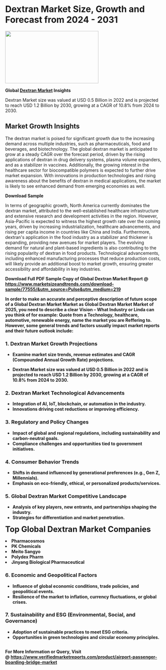<H1>Dextran Market Size, Growth and Forecast from 2024 - 2031</H1><img class="aligncenter size-medium wp-image-584254" src="https://thirdeyenews.in/wp-content/uploads/2024/09/Global-Market-Research-300x168.jpeg" alt="" width="300" height="168" /><p><strong>Global&nbsp;<a href="https://www.marketsizeandtrends.com/download-sample/77555/&amp;utm_source=Pulse&amp;utm_medium=219">Dextran Market</a> Insights</strong></p><p>Dextran Market size was valued at USD 0.5 Billion in 2022 and is projected to reach USD 1.2 Billion by 2030, growing at a CAGR of 10.8% from 2024 to 2030.</p><p><h2>Market Growth Insights</h2> <p>The dextran market is poised for significant growth due to the increasing demand across multiple industries, such as pharmaceuticals, food and beverages, and biotechnology. The global dextran market is anticipated to grow at a steady CAGR over the forecast period, driven by the rising applications of dextran in drug delivery systems, plasma volume expanders, and as a stabilizer in vaccines. Additionally, the growing interest in the healthcare sector for biocompatible polymers is expected to further drive market expansion. With innovations in production technologies and rising awareness about the benefits of dextran in medical applications, the market is likely to see enhanced demand from emerging economies as well.</p> <p><strong>Download Sample</strong></p> <p>In terms of geographic growth, North America currently dominates the dextran market, attributed to the well-established healthcare infrastructure and extensive research and development activities in the region. However, Asia-Pacific is expected to witness the highest growth rate over the coming years, driven by increasing industrialization, healthcare advancements, and rising per capita income in countries like China and India. Furthermore, dextran's application in the food industry as a stabilizer and thickener is expanding, providing new avenues for market players. The evolving demand for natural and plant-based ingredients is also contributing to the rising popularity of dextran in food products. Technological advancements, including enhanced manufacturing processes that reduce production costs, will likely provide an additional boost to market growth, ensuring greater accessibility and affordability in key industries. <p><strong></p><p><span class=""><strong>Download Full PDF Sample Copy of Global Dextran Market Report</strong> @ <a href="https://www.marketsizeandtrends.com/download-sample/77555/&amp;utm_source=Pulse&amp;utm_medium=219" target="_blank">https://www.marketsizeandtrends.com/download-sample/77555/&amp;utm_source=Pulse&amp;utm_medium=219</a></span></p><p>In order to make an accurate and perceptive description of future scope of a Global&nbsp;Dextran Market Market as Global&nbsp;Dextran Market Market of 2025, you need to describe a clear Vision &ndash; What Industry or Linda can you think of for example: Quote from a Technology, healthcare, automotive, renewable energy, name the market you are Reffering to. However, some general trends and factors usually impact market reports and their future outlook include:</p><h3>1.&nbsp;<strong>Dextran Market Growth Projections</strong></h3><ul><li>Examine market size trends, revenue estimates and CAGR (Compounded Annual Growth Rate) projections.</li><li><p>Dextran Market size was valued at USD 0.5 Billion in 2022 and is projected to reach USD 1.2 Billion by 2030, growing at a CAGR of 10.8% from 2024 to 2030.</p></li></ul><h3>2.&nbsp;<strong>Dextran Market Technological Advancements</strong></h3><ul><li>Integration of AI, IoT, blockchain, or automation in the industry.</li><li>Innovations driving cost reductions or improving efficiency.</li></ul><h3>3.&nbsp;<strong>Regulatory and Policy Changes</strong></h3><ul><li>Impact of global and regional regulations, including sustainability and carbon-neutral goals.</li><li>Compliance challenges and opportunities tied to government initiatives.</li></ul><h3>4.&nbsp;<strong>Consumer Behavior Trends</strong></h3><ul><li>Shifts in demand influenced by generational preferences (e.g., Gen Z, Millennials).</li><li>Emphasis on eco-friendly, ethical, or personalized products/services.</li></ul><h3>5.&nbsp;<strong>Global Dextran Market Competitive Landscape</strong></h3><ul><li>Analysis of key players, new entrants, and partnerships shaping the industry.</li><li>Strategies for differentiation and market penetration.</li></ul><p data-pm-slice="1 1 []"><span style="color: inherit; font-family: inherit; font-size: 25px;">Top Global Dextran Market Companies</span></p><div class="" data-test-id=""><p><li>Pharmacosmos</li><li> PK Chemicals</li><li> Meito Sangyo</li><li> Polydex Pharm</li><li> Jinyang Biological Pharmaceutical</li></p></div><h3>6.&nbsp;<strong>Economic and Geopolitical Factors</strong></h3><ul><li>Influence of global economic conditions, trade policies, and geopolitical events.</li><li>Resilience of the market to inflation, currency fluctuations, or global crises.</li></ul><h3>7.&nbsp;<strong>Sustainability and ESG (Environmental, Social, and Governance)</strong></h3><ul><li>Adoption of sustainable practices to meet ESG criteria.</li><li>Opportunities in green technologies and circular economy principles.</li></ul><h2><strong style="font-size: 14px;">For More Information or Query, Visit @&nbsp;</strong><a style="background-color: #ffffff; font-size: 14px;" href="https://www.marketsizeandtrends.com/report/dextran-market/" target="_blank">https://www.verifiedmarketreports.com/product/airport-passenger-boarding-bridge-market</a></h2>
